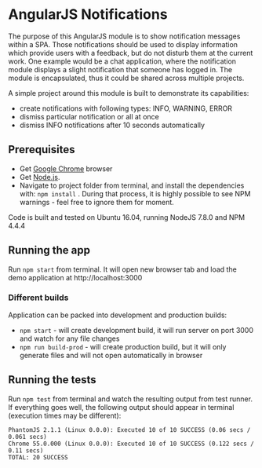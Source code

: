 # AngularJS Notifications

The purpose of this AngularJS module is to show notification messages within a SPA. Those
notifications should be used to display information which provide users with a feedback, but do not disturb them at the current work. One example would be a chat application, where the notification module displays a slight notification that someone has logged in. The module is encapsulated, thus it could be shared across multiple projects.

A simple project around this module is built to demonstrate its capabilities:
- create notifications with following types: INFO, WARNING, ERROR
- dismiss particular notification or all at once
- dismiss INFO notifications after 10 seconds automatically

## Prerequisites

- Get [Google Chrome][chrome-download] browser
- Get [Node.js][node-download].
- Navigate to project folder from terminal, and install the dependencies with: `npm install` . During that process, it is highly possible to see NPM warnings - feel free to ignore them for moment.

Code is built and tested on Ubuntu 16.04, running NodeJS 7.8.0 and NPM 4.4.4

## Running the app

Run `npm start` from terminal. It will open new browser tab and load the demo application at http://localhost:3000

### Different builds

Application can be packed into development and production builds:
- `npm start` - will create development build, it will run server on port 3000 and watch for any file changes
- `npm run build-prod` - will create production build, but it will only generate files and will not open automatically in browser

## Running the tests

Run `npm test` from terminal and watch the resulting output from test runner.
If everything goes well, the following output should appear in terminal (execution times may be different):
```
PhantomJS 2.1.1 (Linux 0.0.0): Executed 10 of 10 SUCCESS (0.06 secs / 0.061 secs)
Chrome 55.0.000 (Linux 0.0.0): Executed 10 of 10 SUCCESS (0.122 secs / 0.11 secs)
TOTAL: 20 SUCCESS
```

[chrome-download]: https://www.google.com/chrome/
[node-download]: https://nodejs.org/en/download/

